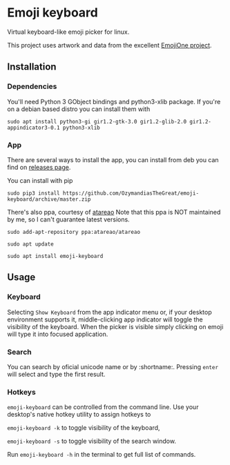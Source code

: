 # Emoji keyboard

Virtual keyboard-like emoji picker for linux.

This project uses artwork and data from the excellent
[EmojiOne project](http://emojione.com/).

## Installation

### Dependencies

You'll need Python 3 GObject bindings and python3-xlib package.
If you're on a debian based distro you can install them with

`sudo apt install python3-gi gir1.2-gtk-3.0 gir1.2-glib-2.0
gir1.2-appindicator3-0.1 python3-xlib`

### App

There are several ways to install the app, you can install from deb you can
find on
[releases page](https://github.com/OzymandiasTheGreat/emoji-keyboard/releases).

You can install with pip

`sudo pip3 install
https://github.com/OzymandiasTheGreat/emoji-keyboard/archive/master.zip`

There's also ppa, courtesy of [atareao](https://github.com/atareao)
Note that this ppa is NOT maintained by me, so I can't guarantee latest versions.

`sudo add-apt-repository ppa:atareao/atareao`

`sudo apt update`

`sudo apt install emoji-keyboard`

## Usage

### Keyboard

Selecting `Show Keyboard` from the app indicator menu or, if your desktop
environment supports it, middle-clicking app indicator will toggle the visibility
of the keyboard. When the picker is visible simply clicking on emoji will type it
into focused application.

### Search

You can search by oficial unicode name or by :shortname:.
Pressing `enter` will select and type the first result.

### Hotkeys

`emoji-keyboard` can be controlled from the command line. Use your desktop's
native hotkey utility to assign hotkeys to

`emoji-keyboard -k` to toggle visibility of the keyboard,

`emoji-keyboard -s` to toggle visibility of the search window.

Run `emoji-keyboard -h` in the terminal to get full list of commands.
